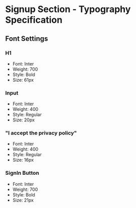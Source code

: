 # Signup Section - Typography Specification

## Font Settings

### H1
- Font: Inter
- Weight: 700
- Style: Bold
- Size: 61px

### Input
- Font: Inter
- Weight: 400
- Style: Regular
- Size: 20px

### "I accept the privacy policy"
- Font: Inter
- Weight: 400
- Style: Regular
- Size: 16px

### SignIn Button
- Font: Inter
- Weight: 700
- Style: Bold
- Size: 21px
